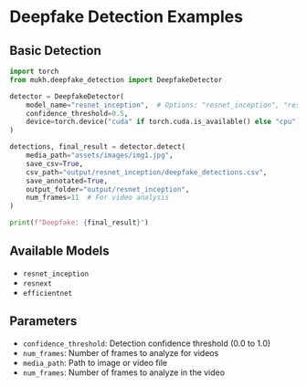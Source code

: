 # Deepfake Detection Examples

## Basic Detection

```python
import torch
from mukh.deepfake_detection import DeepfakeDetector

detector = DeepfakeDetector(
    model_name="resnet_inception",  # Options: "resnet_inception", "resnext", "efficientnet"
    confidence_threshold=0.5,
    device=torch.device("cuda" if torch.cuda.is_available() else "cpu")
)

detections, final_result = detector.detect(
    media_path="assets/images/img1.jpg",
    save_csv=True,
    csv_path="output/resnet_inception/deepfake_detections.csv",
    save_annotated=True,
    output_folder="output/resnet_inception",
    num_frames=11  # For video analysis
)

print(f"Deepfake: {final_result}")
```

## Available Models

- `resnet_inception`
- `resnext`
- `efficientnet`

## Parameters

- `confidence_threshold`: Detection confidence threshold (0.0 to 1.0)
- `num_frames`: Number of frames to analyze for videos
- `media_path`: Path to image or video file 
- `num_frames`: Number of frames to analyze in the video